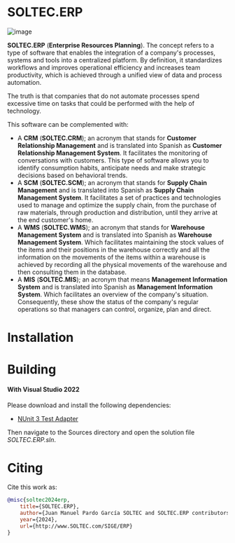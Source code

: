 # SOLTEC.ERP

![image](https://img.shields.io/badge/license-LGPL-3.svg)

**SOLTEC.ERP** (**Enterprise Resources Planning**). The concept refers to a type of software that enables the integration of a company's processes, systems and tools into a centralized platform. By definition, it standardizes workflows and improves operational efficiency and increases team productivity, which is achieved through a unified view of data and process automation.

The truth is that companies that do not automate processes spend excessive time on tasks that could be performed with the help of technology.

This software can be complemented with:

* A **CRM** (**SOLTEC.CRM**); an acronym that stands for **Customer Relationship Management** and is translated into Spanish
  as **Customer Relationship Management System**. It facilitates the monitoring of conversations with customers. This type of software allows you to identify consumption habits, anticipate needs and make strategic decisions based on behavioral trends.
* A **SCM** (**SOLTEC.SCM**); an acronym that stands for **Supply Chain Management** and is translated into Spanish
  as **Supply Chain Management System**. It facilitates a set of practices and technologies used to
  manage and optimize the supply chain, from the purchase of raw materials, through production and
  distribution, until they arrive at the end customer's home.
* A **WMS** (**SOLTEC.WMS**); an acronym that stands for **Warehouse Management System** and is translated into Spanish
  as **Warehouse Management System**. Which facilitates maintaining the stock values ​​of the items and their positions in the warehouse correctly and all the information on the movements of the items within a warehouse is achieved by recording all the physical movements of the warehouse and then consulting them in the database.
* A **MIS** (**SOLTEC.MIS**); an acronym that means **Management Information System** and is translated into Spanish as **Management Information System**. Which facilitates an overview of the company's situation.
  Consequently, these show the status of the company's regular operations so that managers can control, organize, plan and direct.

# Installation

# Building

#### With Visual Studio 2022

Please download and install the following dependencies:

- [NUnit 3 Test Adapter](https://marketplace.visualstudio.com/items?itemName=NUnitDevelopers.NUnit3TestAdapter)

Then navigate to the Sources directory and open the solution file
*SOLTEC.ERP.sln*.

# Citing

Cite this work as:

```bibtex
@misc{soltec2024erp,
    title={SOLTEC.ERP},
    author={Juan Manuel Pardo García SOLTEC and SOLTEC.ERP contributors},
    year={2024},
    url={http://www.SOLTEC.com/SIGE/ERP}
}
```

